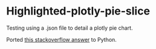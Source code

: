 # Highlighted-plotly-pie-slice
Testing using a .json file to detail a plotly pie chart.

Ported [this stackoverflow answer](https://stackoverflow.com/questions/45828439/is-it-possible-to-outline-a-pie-piece-using-plotly-js) to Python.
